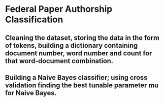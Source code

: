 # Federal Paper Authorship Classification

## Cleaning the dataset, storing the data in the form of tokens, building a dictionary containing document number, word number and count for that word-document combination.

## Building a Naive Bayes classifier; using cross validation finding the best tunable parameter mu for Naive Bayes.
